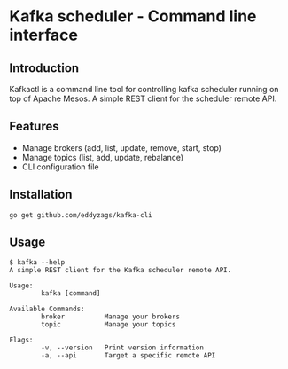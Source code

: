 # Kafka scheduler - Command line interface

## Introduction

Kafkactl is a command line tool for controlling kafka scheduler
running on top of Apache Mesos. A simple REST client for the scheduler
remote API.

## Features

* Manage brokers (add, list, update, remove, start, stop)
* Manage topics (list, add, update, rebalance)
* CLI configuration file

## Installation

`go get github.com/eddyzags/kafka-cli`

## Usage

```
$ kafka --help
A simple REST client for the Kafka scheduler remote API.

Usage:
        kafka [command]

Available Commands:
        broker          Manage your brokers
        topic           Manage your topics

Flags:
        -v, --version   Print version information
        -a, --api       Target a specific remote API
```
